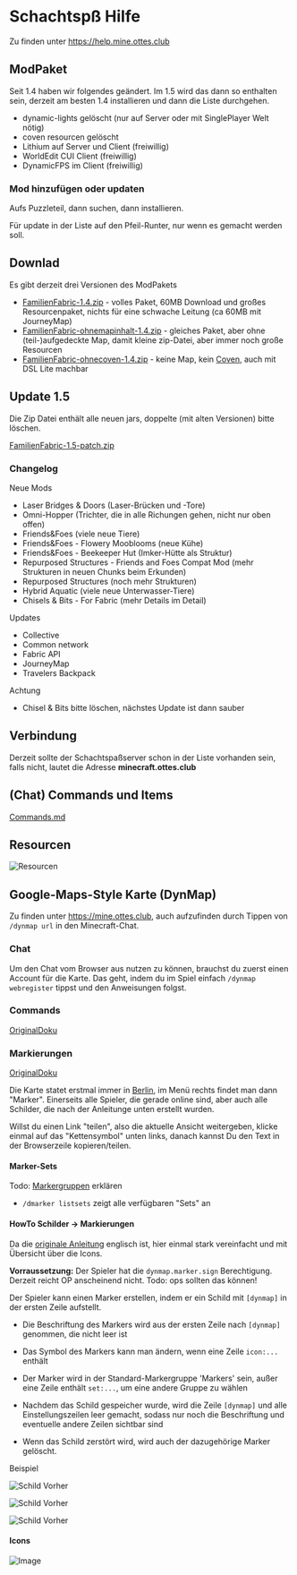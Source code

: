 # Schachtspß Hilfe

Zu finden unter https://help.mine.ottes.club

## ModPaket

Seit 1.4 haben wir folgendes geändert. Im 1.5 wird das dann so enthalten sein, derzeit am besten 1.4 installieren und dann die Liste durchgehen.

- dynamic-lights gelöscht (nur auf Server oder mit SinglePlayer Welt nötig)
- coven resourcen gelöscht
- Lithium auf Server und Client (freiwillig)
- WorldEdit CUI Client (freiwillig)
- DynamicFPS im Client (freiwillig)

### Mod hinzufügen oder updaten

Aufs Puzzleteil, dann suchen, dann installieren.

Für update in der Liste auf den Pfeil-Runter, nur wenn es gemacht werden soll.

## Downlad

Es gibt derzeit drei Versionen des ModPakets

- [FamilienFabric-1.4.zip](./assets/FamilienFabric-1.4.zip) - volles Paket, 60MB Download und großes Resourcenpaket, nichts für eine schwache Leitung (ca 60MB mit JourneyMap)
- [FamilienFabric-ohnemapinhalt-1.4.zip](./assets/FamilienFabric-ohnemapinhalt-1.4.zip) - gleiches Paket, aber ohne (teil-)aufgedeckte Map, damit kleine zip-Datei, aber immer noch große Resourcen
- [FamilienFabric-ohnecoven-1.4.zip](./assets/FamilienFabric-ohnecoven-1.4.zip) - keine Map, kein [Coven](https://www.curseforge.com/minecraft/texture-packs/coven), auch mit DSL Lite machbar

## Update 1.5

Die Zip Datei enthält alle neuen jars, doppelte (mit alten Versionen) bitte löschen.

[FamilienFabric-1.5-patch.zip](./assets/FamilienFabric-1.5-patch.zip.zip)

### Changelog

Neue Mods

- Laser Bridges & Doors (Laser-Brücken und -Tore)
- Omni-Hopper (Trichter, die in alle Richungen gehen, nicht nur oben offen)
- Friends&Foes (viele neue Tiere)
- Friends&Foes - Flowery Mooblooms (neue Kühe)
- Friends&Foes - Beekeeper Hut (Imker-Hütte als Struktur)
- Repurposed Structures - Friends and Foes Compat Mod (mehr Strukturen in neuen Chunks beim Erkunden)
- Repurposed Structures (noch mehr Strukturen)
- Hybrid Aquatic (viele neue Unterwasser-Tiere)
- Chisels & Bits - For Fabric (mehr Details im Detail)

Updates

- Collective
- Common network
- Fabric API
- JourneyMap
- Travelers Backpack

Achtung

- Chisel & Bits bitte löschen, nächstes Update ist dann sauber

## Verbindung

Derzeit sollte der Schachtspaßserver schon in der Liste vorhanden sein, falls nicht, lautet die Adresse **minecraft.ottes.club**

## (Chat) Commands und Items

[Commands.md](./Commands.md)

## Resourcen

![Resourcen](./assets/resourcen.png)

## Google-Maps-Style Karte (DynMap)

Zu finden unter https://mine.ottes.club, auch aufzufinden durch Tippen von `/dynmap url` in den Minecraft-Chat.

### Chat

Um den Chat vom Browser aus nutzen zu können, brauchst du zuerst einen Account für die Karte. Das geht, indem du im Spiel einfach `/dynmap webregister` tippst und den Anweisungen folgst.

### Commands

[OriginalDoku](https://github.com/webbukkit/dynmap/wiki/Commands)

### Markierungen

[OriginalDoku](https://github.com/webbukkit/dynmap/wiki/Using-Markers)

Die Karte statet erstmal immer in [Berlin](<[https://foo](https://mine.ottes.club/#Schachtspa%C3%9F;flat;-2899,64,-8328;4)>), im Menü rechts findet man dann "Marker". Einerseits alle Spieler, die gerade online sind, aber auch alle Schilder, die nach der Anleitunge unten erstellt wurden.

Willst du einen Link "teilen", also die aktuelle Ansicht weitergeben, klicke einmal auf das "Kettensymbol" unten links, danach kannst Du den Text in der Browserzeile kopieren/teilen.

#### Marker-Sets

Todo: [Markergruppen](https://github.com/webbukkit/dynmap/wiki/Using-Markers#marker-sets) erklären

- `/dmarker listsets` zeigt alle verfügbaren "Sets" an

#### HowTo Schilder -> Markierungen

Da die [originale Anleitung](https://github.com/webbukkit/dynmap/wiki/Component-Configuration#mc-enablesigns) englisch ist, hier einmal stark vereinfacht und mit Übersicht über die Icons.

**Vorraussetzung:** Der Spieler hat die `dynmap.marker.sign` Berechtigung. Derzeit reicht OP anscheinend nicht. Todo: ops sollten das können!

Der Spieler kann einen Marker erstellen, indem er ein Schild mit `[dynmap]` in der ersten Zeile aufstellt.

- Die Beschriftung des Markers wird aus der ersten Zeile nach `[dynmap]` genommen, die nicht leer ist

- Das Symbol des Markers kann man ändern, wenn eine Zeile `icon:...` enthält

- Der Marker wird in der Standard-Markergruppe 'Markers' sein, außer eine Zeile enthält `set:...`, um eine andere Gruppe zu wählen

- Nachdem das Schild gespeicher wurde, wird die Zeile `[dynmap]` und alle Einstellungszeilen leer gemacht, sodass nur noch die Beschriftung und eventuelle andere Zeilen sichtbar sind

- Wenn das Schild zerstört wird, wird auch der dazugehörige Marker gelöscht.

Beispiel

![Schild Vorher](./assets/dynmap-sign-before.png)

![Schild Vorher](./assets/dynmap-sign-after.png)

![Schild Vorher](./assets/dynmap-sign-marker.png)

#### Icons

![Image](https://camo.githubusercontent.com/29c0ba4976a7db3d89d141ab38fd0dcb6126e994fd9d43d2e6341010b89679c6/687474703a2f2f6d696b657072696d6d2e636f6d2f696d616765732f4d61726b6572732e706e67)
